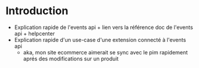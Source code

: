 # Introduction

- Explication rapide de l'events api + lien vers la référence doc de l'events api + helpcenter
- Explication rapide d'un use-case d'une extension connecté à l'events api
  - aka, mon site ecommerce aimerait se sync avec le pim rapidement aprés des modifications sur un produit
